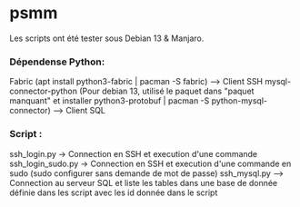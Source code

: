 # psmm
Les scripts ont été tester sous Debian 13 & Manjaro.

### Dépendense Python:
Fabric (apt install python3-fabric | pacman -S fabric) --> Client SSH
mysql-connector-python (Pour debian 13, utilisé le paquet dans "paquet manquant" et installer python3-protobuf | pacman -S python-mysql-connector) --> Client SQL

### Script :
ssh_login.py -> Connection en SSH et execution d'une commande
ssh_login_sudo.py -> Connection en SSH et execution d'une commande en sudo (sudo configurer sans demande de mot de passe)
ssh_mysql.py --> Connection au serveur SQL et liste les tables dans une base de donnée définie dans les script avec les id donnée dans le script
